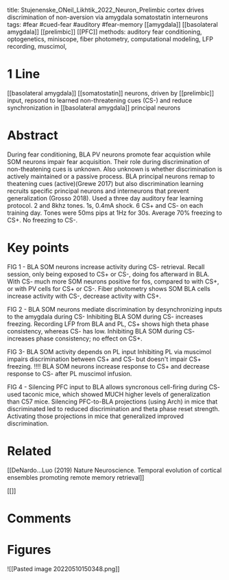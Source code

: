 title: Stujenenske_ONeil_Likhtik_2022_Neuron_Prelimbic cortex drives discrimination of non-aversion via amygdala somatostatin interneurons
tags: #fear #cued-fear #auditory #fear-memory [[amygdala]] [[basolateral amygdala]] [[prelimbic]] [[PFC]] 
methods: auditory fear conditioning, optogenetics, miniscope, fiber photometry, computational modeling, LFP recording, muscimol, 

# 1 Line
[[basolateral amygdala]] [[somatostatin]] neurons, driven by [[prelimbic]] input, repsond to learned non-threatening cues (CS-) and reduce synchronization in [[basolateral amygdala]] principal neurons

# Abstract
During fear conditioning, BLA PV neurons promote fear acquistion while SOM neurons impair fear acquisition. Their role during discrimination of non-theatening cues is unknown. Also unknown is whether discrimination is actively maintained or a passive process. BLA principal neurons remap to theatening cues (active)(Grewe 2017) but also discrimination learning recruits specific principal neurons and interneurons that prevent generalization (Grosso 2018). Used a three day auditory fear learning protocol. 2 and 8khz tones. 1s, 0.4mA shock. 6 CS+ and CS- on each training day. Tones were 50ms pips at 1Hz for 30s. Average 70% freezing to CS+. No freezing to CS-.

# Key points
FIG 1 - BLA SOM neurons increase activity during CS- retrieval. 
Recall session, only being exposed to CS+ or CS-, doing fos afterward in BLA. With CS- much more SOM neurons positive for fos, compared to with CS+, or with PV cells for CS+ or CS-. Fiber photometry shows SOM BLA cells increase activity with CS-, decrease activity with CS+. 

FIG 2 - BLA SOM neurons mediate discrimination by desynchronizing inputs to the amygdala during CS- 
Inhibiting BLA SOM during CS- increases freezing. Recording LFP from BLA and PL, CS+ shows high theta phase consistency, whereas CS- has low. Inhibiting BLA SOM during CS- increases phase consistency; no effect on CS+. 

FIG 3- BLA SOM activity depends on PL input 
Inhibiting PL via muscimol impairs discrimination between CS+ and CS- but doesn't impair CS+ freezing. !!!! BLA SOM neurons increase response to CS+ and decrease response to CS- after PL muscimol infusion. 

FIG 4 - Silencing PFC input to BLA allows syncronous cell-firing during CS- 
used taconic mice, which showed MUCH higher levels of generalization than C57 mice. Silencing PFC-to-BLA projections (using Arch) in mice that discriminated led to reduced discrimination and theta phase reset strength. Activating those projections in mice that generalized improved discrimination.

# Related
[[DeNardo...Luo (2019) Nature Neuroscience. Temporal evolution of cortical ensembles promoting remote memory retrieval]]

[[]]

# Comments

# Figures
![[Pasted image 20220510150348.png]]